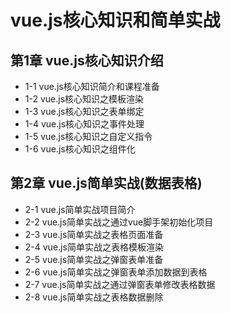 # vue.js核心知识和简单实战

## 第1章 vue.js核心知识介绍
* 1-1 vue.js核心知识简介和课程准备
* 1-2 vue.js核心知识之模板渲染
* 1-3 vue.js核心知识之表单绑定
* 1-4 vue.js核心知识之事件处理
* 1-5 vue.js核心知识之自定义指令
* 1-6 vue.js核心知识之组件化

## 第2章 vue.js简单实战(数据表格)
* 2-1 vue.js简单实战项目简介
* 2-2 vue.js简单实战之通过vue脚手架初始化项目
* 2-3 vue.js简单实战之表格页面准备
* 2-4 vue.js简单实战之表格模板渲染
* 2-5 vue.js简单实战之弹窗表单准备
* 2-6 vue.js简单实战之弹窗表单添加数据到表格
* 2-7 vue.js简单实战之通过弹窗表单修改表格数据
* 2-8 vue.js简单实战之表格数据删除